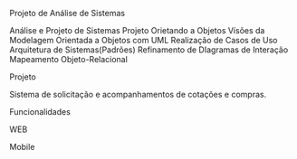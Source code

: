 Projeto de Análise de Sistemas

Análise e Projeto de Sistemas
Projeto Orietando a Objetos
Vísões da Modelagem Orientada a Objetos com UML
Realização de Casos de Uso
Arquitetura de Sistemas(Padrões)
Refinamento de DIagramas de Interação
Mapeamento Objeto-Relacional


Projeto

Sistema de solicitação e acompanhamentos de cotações e compras.

Funcionalidades 

WEB

Mobile


